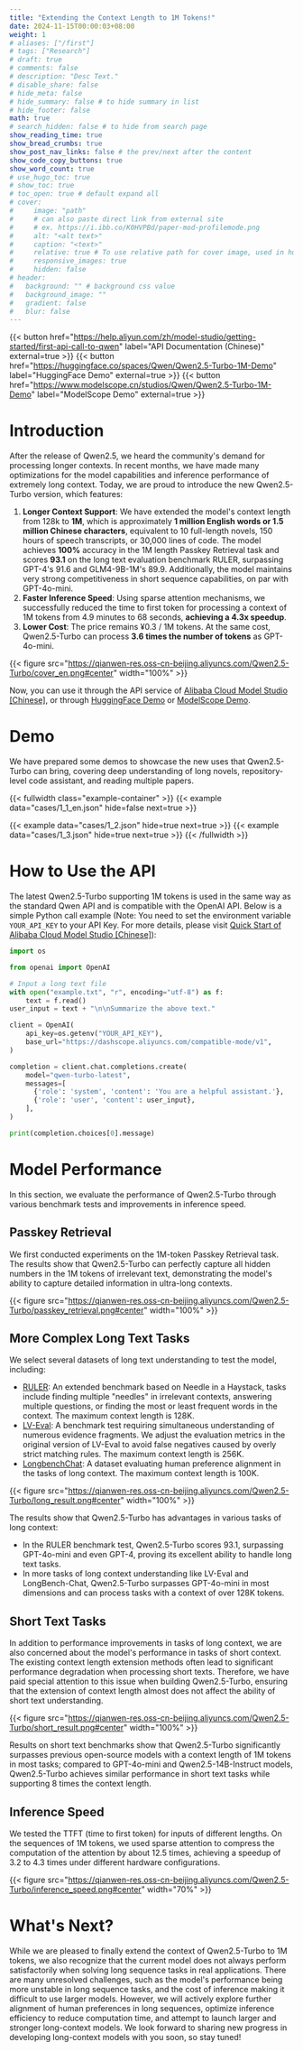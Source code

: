 ```yaml
---
title: "Extending the Context Length to 1M Tokens!"
date: 2024-11-15T00:00:03+08:00
weight: 1
# aliases: ["/first"]
# tags: ["Research"]
# draft: true
# comments: false
# description: "Desc Text."
# disable_share: false
# hide_meta: false
# hide_summary: false # to hide summary in list
# hide_footer: false
math: true
# search_hidden: false # to hide from search page
show_reading_time: true
show_bread_crumbs: true
show_post_nav_links: false # the prev/next after the content
show_code_copy_buttons: true
show_word_count: true
# use_hugo_toc: true
# show_toc: true
# toc_open: true # default expand all
# cover:
#     image: "path"
#     # can also paste direct link from external site
#     # ex. https://i.ibb.co/K0HVPBd/paper-mod-profilemode.png
#     alt: "<alt text>"
#     caption: "<text>"
#     relative: true # To use relative path for cover image, used in hugo Page-bundles
#     responsive_images: true
#     hidden: false
# header:
#   background: "" # background css value
#   background_image: ""
#   gradient: false
#   blur: false
---
```


{{< button href="https://help.aliyun.com/zh/model-studio/getting-started/first-api-call-to-qwen" label="API Documentation (Chinese)" external=true >}}
{{< button href="https://huggingface.co/spaces/Qwen/Qwen2.5-Turbo-1M-Demo" label="HuggingFace Demo" external=true >}}
{{< button href="https://www.modelscope.cn/studios/Qwen/Qwen2.5-Turbo-1M-Demo" label="ModelScope Demo" external=true >}}


# Introduction

After the release of Qwen2.5, we heard the community's demand for processing longer contexts. In recent months, we have made many optimizations for the model capabilities and inference performance of extremely long context. Today, we are proud to introduce the new Qwen2.5-Turbo version, which features:

1) **Longer Context Support**: We have extended the model's context length from 128k to **1M**, which is approximately **1 million English words or 1.5 million Chinese characters**, equivalent to 10 full-length novels, 150 hours of speech transcripts, or 30,000 lines of code. The model achieves **100%** accuracy in the 1M length Passkey Retrieval task and scores **93.1** on the long text evaluation benchmark RULER, surpassing GPT-4's 91.6 and GLM4-9B-1M's 89.9. Additionally, the model maintains very strong competitiveness in short sequence capabilities, on par with GPT-4o-mini.
2) **Faster Inference Speed**: Using sparse attention mechanisms, we successfully reduced the time to first token for processing a context of 1M tokens from 4.9 minutes to 68 seconds, **achieving a 4.3x speedup**.
3) **Lower Cost**: The price remains ¥0.3 / 1M tokens. At the same cost, Qwen2.5-Turbo can process **3.6 times the number of tokens** as GPT-4o-mini.

{{< figure src="https://qianwen-res.oss-cn-beijing.aliyuncs.com/Qwen2.5-Turbo/cover_en.png#center" width="100%" >}}

Now, you can use it through the API service of [Alibaba Cloud Model Studio \[Chinese\]](https://help.aliyun.com/zh/model-studio/getting-started/what-is-model-studio), or through [HuggingFace Demo](https://huggingface.co/spaces/Qwen/Qwen2.5-Turbo-1M-Demo) or [ModelScope Demo](https://www.modelscope.cn/studios/Qwen/Qwen2.5-Turbo-1M-Demo).

# Demo

We have prepared some demos to showcase the new uses that Qwen2.5-Turbo can bring, covering deep understanding of long novels, repository-level code assistant, and reading multiple papers.

{{< fullwidth class="example-container" >}}
{{< example data="cases/1_1_en.json" hide=false next=true >}}
<!-- {{< example data="cases/1_1_zh.json" hide=true next=true >}} -->
{{< example data="cases/1_2.json" hide=true next=true >}}
{{< example data="cases/1_3.json" hide=true next=true >}}
{{< /fullwidth >}}

# How to Use the API

The latest Qwen2.5-Turbo supporting 1M tokens is used in the same way as the standard Qwen API and is compatible with the OpenAI API. Below is a simple Python call example (Note: You need to set the environment variable `YOUR_API_KEY` to your API Key. For more details, please visit [Quick Start of Alibaba Cloud Model Studio \[Chinese\]](https://help.aliyun.com/zh/model-studio/getting-started/first-api-call-to-qwen)):

```python
import os

from openai import OpenAI

# Input a long text file
with open("example.txt", "r", encoding="utf-8") as f:
    text = f.read()
user_input = text + "\n\nSummarize the above text."

client = OpenAI(
    api_key=os.getenv("YOUR_API_KEY"),
    base_url="https://dashscope.aliyuncs.com/compatible-mode/v1",
)

completion = client.chat.completions.create(
    model="qwen-turbo-latest",
    messages=[
      {'role': 'system', 'content': 'You are a helpful assistant.'},
      {'role': 'user', 'content': user_input},
    ],
)

print(completion.choices[0].message)
```

# Model Performance

In this section, we evaluate the performance of Qwen2.5-Turbo through various benchmark tests and improvements in inference speed.

## Passkey Retrieval

We first conducted experiments on the 1M-token Passkey Retrieval task. The results show that Qwen2.5-Turbo can perfectly capture all hidden numbers in the 1M tokens of irrelevant text, demonstrating the model's ability to capture detailed information in ultra-long contexts.

{{< figure src="https://qianwen-res.oss-cn-beijing.aliyuncs.com/Qwen2.5-Turbo/passkey_retrieval.png#center" width="100%" >}}

## More Complex Long Text Tasks

We select several datasets of long text understanding to test the model, including:

* [RULER](https://github.com/hsiehjackson/RULER): An extended benchmark based on Needle in a Haystack, tasks include finding multiple "needles" in irrelevant contexts, answering multiple questions, or finding the most or least frequent words in the context. The maximum context length is 128K. 
* [LV-Eval](https://github.com/infinigence/LVEval): A benchmark test requiring simultaneous understanding of numerous evidence fragments. We adjust the evaluation metrics in the original version of LV-Eval to avoid false negatives caused by overly strict matching rules. The maximum context length is 256K. 
* [LongbenchChat](https://github.com/THUDM/LongAlign): A dataset evaluating human preference alignment in the tasks of long context. The maximum context length is 100K.

{{< figure src="https://qianwen-res.oss-cn-beijing.aliyuncs.com/Qwen2.5-Turbo/long_result.png#center" width="100%" >}}

The results show that Qwen2.5-Turbo has advantages in various tasks of long context:

* In the RULER benchmark test, Qwen2.5-Turbo scores 93.1, surpassing GPT-4o-mini and even GPT-4, proving its excellent ability to handle long text tasks.
* In more tasks of long context understanding like LV-Eval and LongBench-Chat, Qwen2.5-Turbo surpasses GPT-4o-mini in most dimensions and can process tasks with a context of over 128K tokens.

## Short Text Tasks

In addition to performance improvements in tasks of long context, we are also concerned about the model's performance in tasks of short context. The existing context length extension methods often lead to significant performance degradation when processing short texts. Therefore, we have paid special attention to this issue when building Qwen2.5-Turbo, ensuring that the extension of context length almost does not affect the ability of short text understanding.

{{< figure src="https://qianwen-res.oss-cn-beijing.aliyuncs.com/Qwen2.5-Turbo/short_result.png#center" width="100%" >}}

Results on short text benchmarks show that Qwen2.5-Turbo significantly surpasses previous open-source models with a context length of 1M tokens in most tasks; compared to GPT-4o-mini and Qwen2.5-14B-Instruct models, Qwen2.5-Turbo achieves similar performance in short text tasks while supporting 8 times the context length.

## Inference Speed

We tested the TTFT (time to first token) for inputs of different lengths. On the sequences of 1M tokens, we used sparse attention to compress the computation of the attention by about 12.5 times, achieving a speedup of 3.2 to 4.3 times under different hardware configurations.

{{< figure src="https://qianwen-res.oss-cn-beijing.aliyuncs.com/Qwen2.5-Turbo/inference_speed.png#center" width="70%" >}}

# What's Next?

While we are pleased to finally extend the context of Qwen2.5-Turbo to 1M tokens, we also recognize that the current model does not always perform satisfactorily when solving long sequence tasks in real applications. There are many unresolved challenges, such as the model's performance being more unstable in long sequence tasks, and the cost of inference making it difficult to use larger models. However, we will actively explore further alignment of human preferences in long sequences, optimize inference efficiency to reduce computation time, and attempt to launch larger and stronger long-context models. We look forward to sharing new progress in developing long-context models with you soon, so stay tuned!
